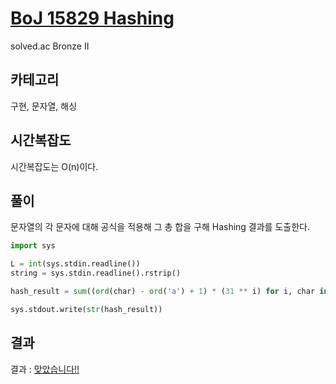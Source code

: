 # [BoJ 15829 Hashing](https://www.acmicpc.net/problem/15829)

solved.ac Bronze II

## 카테고리

구현, 문자열, 해싱

## 시간복잡도

시간복잡도는 O(n)이다.

## 풀이

문자열의 각 문자에 대해 공식을 적용해 그 총 합을 구해 Hashing 결과를 도출한다.

```python
import sys

L = int(sys.stdin.readline())
string = sys.stdin.readline().rstrip()

hash_result = sum((ord(char) - ord('a') + 1) * (31 ** i) for i, char in enumerate(string)) % 1234567891

sys.stdout.write(str(hash_result))
```

## 결과

결과 : [맞았습니다!!](http://boj.kr/84f1fc9598af455da2c2c665c57a7031)
